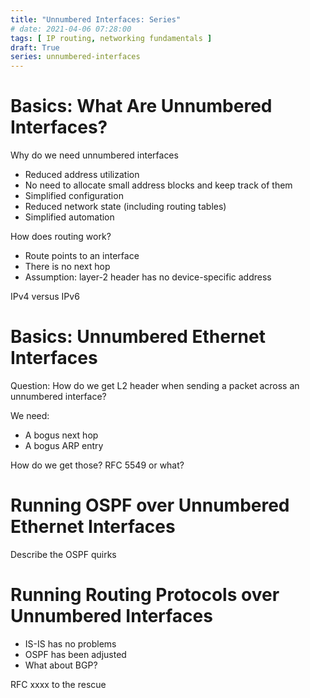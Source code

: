 ```yaml
---
title: "Unnumbered Interfaces: Series"
# date: 2021-04-06 07:28:00
tags: [ IP routing, networking fundamentals ]
draft: True
series: unnumbered-interfaces
---
```

# Basics: What Are Unnumbered Interfaces?

Why do we need unnumbered interfaces
* Reduced address utilization
* No need to allocate small address blocks and keep track of them
* Simplified configuration
* Reduced network state (including routing tables)
* Simplified automation

How does routing work?
* Route points to an interface
* There is no next hop
* Assumption: layer-2 header has no device-specific address

IPv4 versus IPv6

# Basics: Unnumbered Ethernet Interfaces

Question: How do we get L2 header when sending a packet across an unnumbered interface?

We need:
* A bogus next hop
* A bogus ARP entry

How do we get those? RFC 5549 or what?

# Running OSPF over Unnumbered Ethernet Interfaces

Describe the OSPF quirks 

# Running Routing Protocols over Unnumbered Interfaces

* IS-IS has no problems
* OSPF has been adjusted
* What about BGP?

RFC xxxx to the rescue